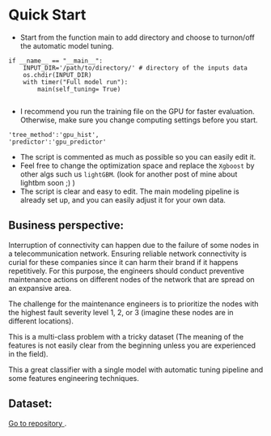 # Quick Start

 - Start from the function main to add directory and choose to turnon/off the automatic model tuning. 
 
```
if __name__ == "__main__":
    INPUT_DIR='/path/to/directory/' # directory of the inputs data 
    os.chdir(INPUT_DIR)
    with timer("Full model run"):
        main(self_tuning= True) 
 
```
 - I recommend you run the training file on the GPU for faster evaluation. Otherwise, make sure you change computing settings before you start. 
 
```
'tree_method':'gpu_hist', 
'predictor':'gpu_predictor'
```

 - The script is commented as much as possible so you can easily edit it.
 - Feel free to change the optimization space and replace the `Xgboost`  by other algs such us `lightGBM`. (look for another post of mine about lightbm soon ;) )
 - The script is clear and easy to edit. The main modeling pipeline is already set up, and you can easily adjust it for your own data. 
 


## Business perspective:

Interruption of connectivity can happen due to the failure of some nodes in a telecommunication network. Ensuring reliable network connectivity is curial for these companies since it can harm their brand if it happens repetitively. 
For this purpose, the engineers should conduct preventive maintenance actions on different nodes of the network that are spread on an expansive area. 

The challenge for the maintenance engineers is to prioritize the nodes with the highest fault severity level 1, 2, or 3 (imagine these nodes are in different locations). 

This is a multi-class problem with a tricky dataset (The meaning of the features is not easily clear from the beginning unless you are experienced in the field). 

This a great classifier with a single model with automatic tuning pipeline and some features engineering techniques. 





## Dataset: 

[Go to repository ](https://www.kaggle.com/c/telstra-recruiting-network/data/).

